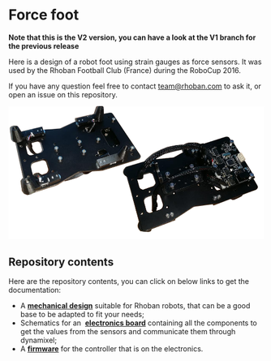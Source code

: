 # Force foot

**Note that this is the V2 version, you can have a look at the V1 branch for
the previous release**

Here is a design of a robot foot using strain gauges as force sensors.
It was used by the Rhoban Football Club (France) during the RoboCup 2016.

If you have any question feel free to contact team@rhoban.com to ask it,
or open an issue on this repository.

![force foot](docs/sigmaban_foot.png)

## Repository contents

Here are the repository contents, you can click on below links to get the documentation:

* A [**mechanical design**](3d) suitable for Rhoban robots, that can be a good base
  to be adapted to fit your needs;
* Schematics for an  [**electronics board**](electronics) containing all the components to get
  the values from the sensors and communicate them through dynamixel;
* A [**firmware**](firmware) for the controller that is on the electronics.

